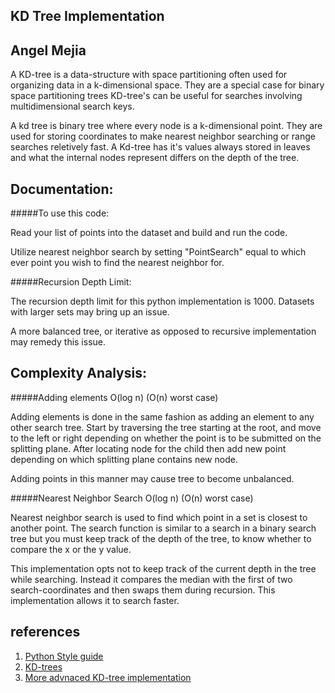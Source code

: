 KD Tree Implementation
-----------------------------
Angel Mejia
-----------------------------
A KD-tree is a data-structure with space partitioning often used for 
organizing data in a k-dimensional space. They are a special case
for binary space partitioning trees KD-tree's can be useful for searches 
involving multidimensional search keys. 

A kd tree is binary tree where every node is a k-dimensional point. They are
used for storing coordinates to make nearest neighbor searching or range
searches reletively fast. A Kd-tree has it's values always stored in leaves
and what the internal nodes represent differs on the depth of the tree. 

Documentation:
--------------

#####To use this code:

Read your list of points into the dataset and build and run the code.

Utilize nearest neighbor search by setting "PointSearch" equal to 
which ever point you wish to find the nearest neighbor for. 

#####Recursion Depth Limit:

The recursion depth limit for this python implementation is 1000.
Datasets with larger sets may bring up an issue. 

A more balanced tree, or iterative as opposed to recursive implementation
may remedy this issue. 

Complexity Analysis:
--------------------

#####Adding elements   O(log n)   (O(n) worst case)

Adding elements is done in the same fashion as adding an element to
any other search tree. Start by traversing the tree starting at the
root, and move to the left or right depending on whether the point
is to be submitted on the splitting plane. After locating node for 
the child then add new point depending on which splitting plane
contains new node.

Adding points in this manner may cause tree to become unbalanced. 

#####Nearest Neighbor Search 	O(log n) 	(O(n) worst case)

Nearest neighbor search is used to find which point in a set
is closest to another point. The search function is similar to
a search in a binary search tree but you must keep track of the
depth of the tree, to know whether to compare the x or the y value.

This implementation opts not to keep track of the current depth
in the tree while searching. Instead it compares the median with
the first of two search-coordinates and then swaps them during
recursion. This implementation allows it to search faster.

references
----------

1. [Python Style guide](https://www.python.org/dev/peps/pep-0008/)
2. [KD-trees](http://en.wikipedia.org/wiki/K-d_tree)
3. [More advnaced KD-tree implementation](http://rosettacode.org/wiki/K-d_tree)

